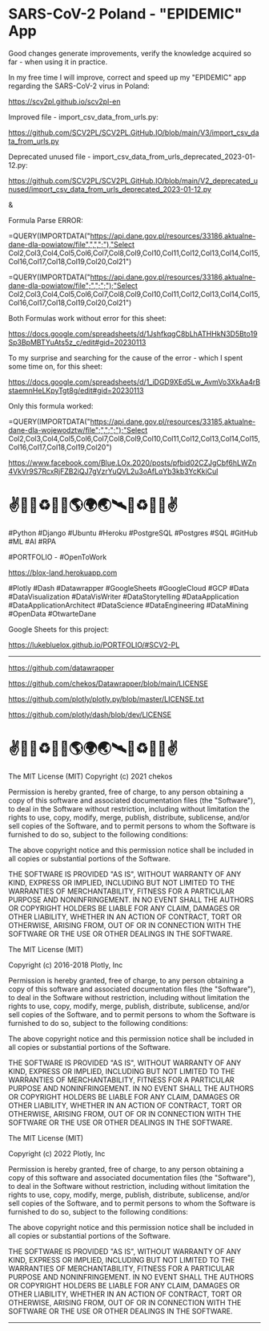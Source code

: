 # SARS-CoV-2 Poland - "EPIDEMIC" App

Good changes generate improvements, verify the knowledge acquired so far - when using it in practice.

In my free time I will improve, correct and speed up my "EPIDEMIC" app regarding the SARS-CoV-2 virus in Poland:

https://scv2pl.github.io/scv2pl-en

Improved file - import_csv_data_from_urls.py:

https://github.com/SCV2PL/SCV2PL.GitHub.IO/blob/main/V3/import_csv_data_from_urls.py

Deprecated unused file - import_csv_data_from_urls_deprecated_2023-01-12.py:

https://github.com/SCV2PL/SCV2PL.GitHub.IO/blob/main/V2_deprecated_unused/import_csv_data_from_urls_deprecated_2023-01-12.py

&

Formula Parse ERROR:

=QUERY(IMPORTDATA("https://api.dane.gov.pl/resources/33186,aktualne-dane-dla-powiatow/file",",",";"),"Select Col2,Col3,Col4,Col5,Col6,Col7,Col8,Col9,Col10,Col11,Col12,Col13,Col14,Col15,Col16,Col17,Col18,Col19,Col20,Col21")

=QUERY(IMPORTDATA("https://api.dane.gov.pl/resources/33186,aktualne-dane-dla-powiatow/file";",";";");"Select Col2,Col3,Col4,Col5,Col6,Col7,Col8,Col9,Col10,Col11,Col12,Col13,Col14,Col15,Col16,Col17,Col18,Col19,Col20,Col21")

Both Formulas work without error for this sheet:

https://docs.google.com/spreadsheets/d/1JshfkqgC8bLhATHHkN3D5Bto19Sp3BpMBTYuAts5z_c/edit#gid=20230113

To my surprise and searching for the cause of the error - which I spent some time on, for this sheet:

https://docs.google.com/spreadsheets/d/1_iDGD9XEd5Lw_AvmVo3XkAa4rBstaemnHeLKpyTgt8g/edit#gid=20230113

Only this formula worked:

=QUERY(IMPORTDATA("https://api.dane.gov.pl/resources/33185,aktualne-dane-dla-wojewodztw/file";",";";");"Select Col2,Col3,Col4,Col5,Col6,Col7,Col8,Col9,Col10,Col11,Col12,Col13,Col14,Col15,Col16,Col17,Col18,Col19,Col20")

https://www.facebook.com/Blue.LOx.2020/posts/pfbid02CZJgCbf6hLWZn4VkVr9S7RcxRjFZB2iQJ7gVzrYuQVL2u3oAfLqYb3kb3YcKkiCul

# ✌💙💚♻️🌌🚀🌎🌍🌏🛰🌌♻️💚💙✌

#Python #Django #Ubuntu #Heroku #PostgreSQL #Postgres #SQL #GitHub #ML #AI #RPA

#PORTFOLIO - #OpenToWork

https://blox-land.herokuapp.com

#Plotly #Dash #Datawrapper #GoogleSheets #GoogleCloud #GCP #Data #DataVisualization #DataVisWriter #DataStorytelling #DataApplication #DataApplicationArchitect #DataScience #DataEngineering #DataMining #OpenData #OtwarteDane

Google Sheets for this project: 

https://lukebluelox.github.io/PORTFOLIO/#SCV2-PL

---

https://github.com/datawrapper

https://github.com/chekos/Datawrapper/blob/main/LICENSE

https://github.com/plotly/plotly.py/blob/master/LICENSE.txt

https://github.com/plotly/dash/blob/dev/LICENSE

# ✌💙💚♻️🌌🚀🌎🌍🌏🛰🌌♻️💚💙✌

 The MIT License (MIT)
 Copyright (c) 2021 chekos
 
 Permission is hereby granted, free of charge, to any person obtaining a copy
 of this software and associated documentation files (the "Software"), to deal
 in the Software without restriction, including without limitation the rights
 to use, copy, modify, merge, publish, distribute, sublicense, and/or sell
 copies of the Software, and to permit persons to whom the Software is
 furnished to do so, subject to the following conditions:
 
 The above copyright notice and this permission notice shall be included in all
 copies or substantial portions of the Software.
 
 THE SOFTWARE IS PROVIDED "AS IS", WITHOUT WARRANTY OF ANY KIND,
 EXPRESS OR IMPLIED, INCLUDING BUT NOT LIMITED TO THE WARRANTIES OF
 MERCHANTABILITY, FITNESS FOR A PARTICULAR PURPOSE AND NONINFRINGEMENT.
 IN NO EVENT SHALL THE AUTHORS OR COPYRIGHT HOLDERS BE LIABLE FOR ANY CLAIM,
 DAMAGES OR OTHER LIABILITY, WHETHER IN AN ACTION OF CONTRACT, TORT OR
 OTHERWISE, ARISING FROM, OUT OF OR IN CONNECTION WITH THE SOFTWARE OR THE USE
 OR OTHER DEALINGS IN THE SOFTWARE.
 
 The MIT License (MIT)

Copyright (c) 2016-2018 Plotly, Inc

Permission is hereby granted, free of charge, to any person obtaining a copy of this software and associated documentation files (the "Software"), to deal in the Software without restriction, including without limitation the rights to use, copy, modify, merge, publish, distribute, sublicense, and/or sell copies of the Software, and to permit persons to whom the Software is furnished to do so, subject to the following conditions:

The above copyright notice and this permission notice shall be included in all copies or substantial portions of the Software.

THE SOFTWARE IS PROVIDED "AS IS", WITHOUT WARRANTY OF ANY KIND, EXPRESS OR IMPLIED, INCLUDING BUT NOT LIMITED TO THE WARRANTIES OF MERCHANTABILITY, FITNESS FOR A PARTICULAR PURPOSE AND NONINFRINGEMENT. IN NO EVENT SHALL THE AUTHORS OR COPYRIGHT HOLDERS BE LIABLE FOR ANY CLAIM, DAMAGES OR OTHER LIABILITY, WHETHER IN AN ACTION OF CONTRACT, TORT OR OTHERWISE, ARISING FROM, OUT OF OR IN CONNECTION WITH THE SOFTWARE OR THE USE OR OTHER DEALINGS IN THE SOFTWARE.

The MIT License (MIT)

Copyright (c) 2022 Plotly, Inc

Permission is hereby granted, free of charge, to any person obtaining a copy of this software and associated documentation files (the "Software"), to deal in the Software without restriction, including without limitation the rights to use, copy, modify, merge, publish, distribute, sublicense, and/or sell copies of the Software, and to permit persons to whom the Software is furnished to do so, subject to the following conditions:

The above copyright notice and this permission notice shall be included in all copies or substantial portions of the Software.

THE SOFTWARE IS PROVIDED "AS IS", WITHOUT WARRANTY OF ANY KIND, EXPRESS OR IMPLIED, INCLUDING BUT NOT LIMITED TO THE WARRANTIES OF MERCHANTABILITY, FITNESS FOR A PARTICULAR PURPOSE AND NONINFRINGEMENT. IN NO EVENT SHALL THE AUTHORS OR COPYRIGHT HOLDERS BE LIABLE FOR ANY CLAIM, DAMAGES OR OTHER LIABILITY, WHETHER IN AN ACTION OF CONTRACT, TORT OR OTHERWISE, ARISING FROM, OUT OF OR IN CONNECTION WITH THE SOFTWARE OR THE USE OR OTHER DEALINGS IN THE SOFTWARE.

<hr>

